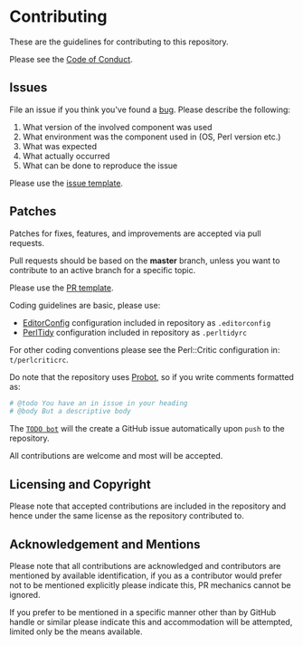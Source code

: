 # Contributing

These are the guidelines for contributing to this repository.

Please see the [Code of Conduct](https://github.com/jonasbn/perl-test-timer/CODE_OF_CONDUCT.md).

## Issues

File an issue if you think you've found a [bug](https://en.wikipedia.org/wiki/Software_bug). Please describe the following:

1. What version of the involved component was used
2. What environment was the component used in (OS, Perl version etc.)
3. What was expected
4. What actually occurred
5. What can be done to reproduce the issue

Please use the [issue template](https://github.com/jonasbn/perl-test-timer/.github/ISSUE_TEMPLATE.md).

## Patches

Patches for fixes, features, and improvements are accepted via pull requests.

Pull requests should be based on the **master** branch, unless you want to contribute to an active branch for a specific topic.

Please use the [PR template](https://github.com/jonasbn/perl-test-timer/.github/PULL_REQUEST_TEMPLATE.md).

Coding guidelines are basic, please use:

- [EditorConfig](http://editorconfig.org/) configuration included in repository as `.editorconfig`
- [PerlTidy](http://perltidy.sourceforge.net/) configuration included in repository as `.perltidyrc`

For other coding conventions please see the Perl::Critic configuration in: `t/perlcriticrc`.

Do note that the repository uses [Probot](https://probot.github.io/), so if you write comments formatted as:

```perl
# @todo You have an in issue in your heading
# @body But a descriptive body
```

The [`TODO bot`](https://probot.github.io/apps/todo/) will the create a GitHub issue automatically upon `push` to the repository.

All contributions are welcome and most will be accepted.

## Licensing and Copyright

Please note that accepted contributions are included in the repository and hence under the same license as the repository contributed to.

## Acknowledgement and Mentions

Please note that all contributions are acknowledged and contributors are mentioned by available identification, if you as a contributor would prefer not to be mentioned explicitly please indicate this, PR mechanics cannot be ignored.

If you prefer to be mentioned in a specific manner other than by GitHub handle or similar please indicate this and accommodation will be attempted, limited only be the means available.
